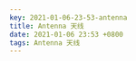 ```yaml
---
key: 2021-01-06-23-53-antenna
title: Antenna 天线
date: 2021-01-06 23:53 +0800
tags: Antenna 天线
---
```




<!--more-->
